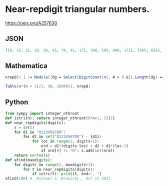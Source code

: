 # Near\-repdigit triangular numbers\.
https://oeis.org/A257630
## JSON
```JSON
[10, 15, 21, 28, 36, 45, 78, 91, 171, 300, 595, 990, 1711, 5565, 6555, 66066, 333336]
```
## Mathematica
```Mathematica
nrepQ[n_] := Module[{dg = Select[DigitCount[n], # > 0 &]},Length[dg] == 2 && Min[dg] == 1 && Max[dg] > 0]; Select[
```
```Mathematica
Table[n*(n + 1)/2, {n, 10000}], nrepQ]
```
## Python
```Python
from sympy import integer_nthroot
def istri(n): return integer_nthroot(8*n+1, 2)[1]
def near_repdigits(digits):
    s = set()
    for d1 in "0123456789":
        for d2 in set("0123456789") - {d1}:
            for loc in range(1, digits+1):
                nrd = d1*(digits-loc) + d2 + d1*(loc-1)
                if nrd[0] != "0": s.add(int(nrd))
    return sorted(s)
def afind(maxdigits):
    for digits in range(2, maxdigits+1):
        for t in near_repdigits(digits):
            if istri(t): print(t, end=", ")
afind(100) # _Michael S. Branicky_, Oct 15 2021
```
